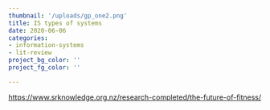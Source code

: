 ```yaml
---
thumbnail: '/uploads/gp_one2.png'
title: IS types of systems
date: 2020-06-06
categories: 
- information-systems
- lit-review
project_bg_color: ''
project_fg_color: ''

---
```

https://www.srknowledge.org.nz/research-completed/the-future-of-fitness/

